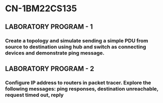 <h1> CN-1BM22CS135</h1>

<h2>LABORATORY PROGRAM - 1</h2>
<h3>Create a topology and simulate sending a simple PDU from source to 
destination using hub and switch as connecting devices and demonstrate ping message.</h3>
<h2>LABORATORY PROGRAM - 2</h2>
<h3>Configure IP address to routers in packet tracer. Explore the 
following messages: ping responses, destination unreachable, request timed out, reply</h3>
